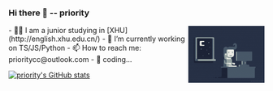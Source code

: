 ### Hi there 👋  -- priority

<img align="right" alt="GIF" width="150px" src="./coding.gif" />
<!--
**priority3/priority3** is a ✨ _special_ ✨ repository because its `README.md` (this file) appears on your GitHub profile.
Here are some ideas to get you started:
-->
- 🐱‍👓 I am a junior studying in [XHU](http://english.xhu.edu.cn/)
- 🔭 I’m currently working on TS/JS/Python
- 📫 How to reach me: prioritycc@outlook.com
- 🤔 coding... 
<!-- - 🌱 I’m currently learning ...
- 👯 I’m looking to collaborate on ...
- 🤔 I’m looking for help with ...
- 💬 Ask me about ...
- 😄 Pronouns: ...
- ⚡ Fun fact: ... -->


<!-- [![Readme Card](https://github-readme-stats.vercel.app/api/pin/?username=priority3&repo=github-readme-stats)](https://github.com/anuraghazra/github-readme-stats) -->




[![priority's GitHub stats](https://github-readme-stats.vercel.app/api?username=priority3)](https://github.com/anuraghazra/github-readme-stats)

<!-- [![Top Langs](https://github-readme-stats.vercel.app/api/top-langs/?username=priority3&hide=html)](https://github.com/anuraghazra/github-readme-stats) -->
